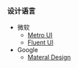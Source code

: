 ### 设计语言
- 微软
  - [Metro UI](https://metroui.org.ua/intro.html)
  - [Fluent UI](https://developer.microsoft.com/zh-cn/fluentui)
- Google
  - [Materal Design](https://www.material.io/)